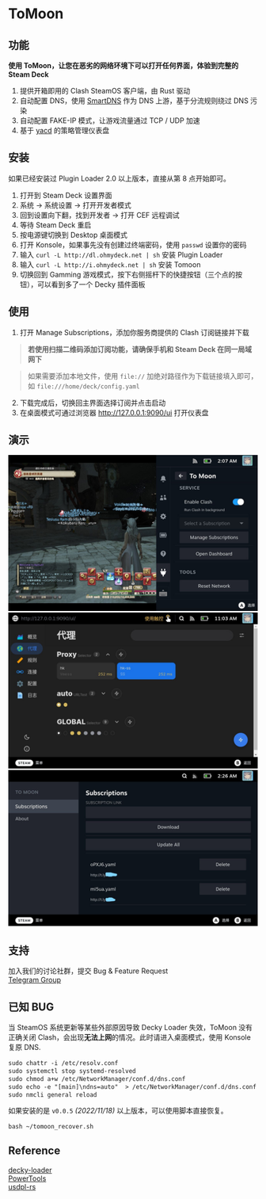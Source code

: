 # ToMoon 
## 功能  
**使用 ToMoon，让您在恶劣的网络环境下可以打开任何界面，体验到完整的 Steam Deck**  
1. 提供开箱即用的 Clash SteamOS 客户端，由 Rust 驱动
2. 自动配置 DNS，使用 [SmartDNS](https://pymumu.github.io/smartdns/) 作为 DNS 上游，基于分流规则绕过 DNS 污染
3. 自动配置 FAKE-IP 模式，让游戏流量通过 TCP / UDP 加速
4. 基于 [yacd](https://github.com/haishanh/yacd) 的策略管理仪表盘  

## 安装
如果已经安装过 Plugin Loader 2.0 以上版本，直接从第 8 点开始即可。  

1. 打开到 Steam Deck 设置界面
2. 系统 -> 系统设置 -> 打开开发者模式
3. 回到设置向下翻，找到开发者 -> 打开 CEF 远程调试
4. 等待 Steam Deck 重启
5. 按电源键切换到 Desktop 桌面模式
6. 打开 Konsole，如果事先没有创建过终端密码，使用 `passwd` 设置你的密码  
7. 输入 `curl -L http://dl.ohmydeck.net | sh` 安装 Plugin Loader  
8. 输入 `curl -L http://i.ohmydeck.net | sh` 安装 Tomoon  
9. 切换回到 Gamming 游戏模式，按下右侧摇杆下的快捷按钮（三个点的按钮），可以看到多了一个 Decky 插件面板  

## 使用
1. 打开 Manage Subscriptions，添加你服务商提供的 Clash 订阅链接并下载  
> **若使用扫描二维码添加订阅功能，请确保手机和 Steam Deck 在同一局域网下**

> 如果需要添加本地文件，使用  `file://` 加绝对路径作为下载链接填入即可，如 `file:///home/deck/config.yaml`
2. 下载完成后，切换回主界面选择订阅并点击启动  
3. 在桌面模式可通过浏览器 http://127.0.0.1:9090/ui 打开仪表盘  

## 演示  
![Gamming](https://github.com/YukiCoco/StaticFilesCDN/blob/main/deck_gaming.jpg?raw=true)
![Dashboard](https://github.com/YukiCoco/StaticFilesCDN/blob/main/deck_dashboard2.jpg?raw=true)
![Subs](https://github.com/YukiCoco/StaticFilesCDN/blob/main/deck_subs.jpg?raw=true)

## 支持
加入我们的讨论社群，提交 Bug & Feature Request  
[Telegram Group](https://t.me/steamdecktalk)  
## 已知 BUG
当 SteamOS 系统更新等某些外部原因导致 Decky Loader 失效，ToMoon 没有正确关闭 Clash，会出现**无法上网**的情况。此时请进入桌面模式，使用 Konsole 复原 DNS.  
````shell
sudo chattr -i /etc/resolv.conf
sudo systemctl stop systemd-resolved
sudo chmod a+w /etc/NetworkManager/conf.d/dns.conf
sudo echo -e "[main]\ndns=auto"  > /etc/NetworkManager/conf.d/dns.conf
sudo nmcli general reload
````
如果安装的是 `v0.0.5` *(2022/11/18)* 以上版本，可以使用脚本直接恢复。
````shell
bash ~/tomoon_recover.sh
````

## Reference
[decky-loader](https://github.com/SteamDeckHomebrew/decky-loader)  
[PowerTools](https://github.com/NGnius/PowerTools/)  
[usdpl-rs](https://github.com/NGnius/usdpl-rs)  
